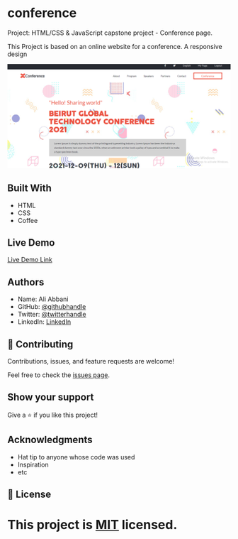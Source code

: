 # conference
Project: HTML/CSS & JavaScript capstone project - Conference page.
 
This Project is based on an online website for a conference. 
A responsive design
 
![screenshot](https://github.com/aliabbani/Conference-page/blob/mobile-first/images/readme.png)
 
 
## Built With
- HTML
- CSS
- Coffee
 
## Live Demo
[Live Demo Link](https://aliabbani.github.io/Conference-page/)
 

## Authors

- Name: Ali Abbani
- GitHub: [@githubhandle](https://github.com/aliabbani)
- Twitter: [@twitterhandle](https://twitter.com/aliabbani)
- LinkedIn: [LinkedIn](https://www.linkedin.com/in/ali-abbani-8b6246150/)
 
            
## 🤝 Contributing
 
Contributions, issues, and feature requests are welcome!
 
Feel free to check the [issues page](issues/).
 
## Show your support
 
Give a ⭐️ if you like this project!
 
## Acknowledgments
 
- Hat tip to anyone whose code was used
- Inspiration
- etc
 
## 📝 License
 
This project is [MIT](lic.url) licensed.
=======
 